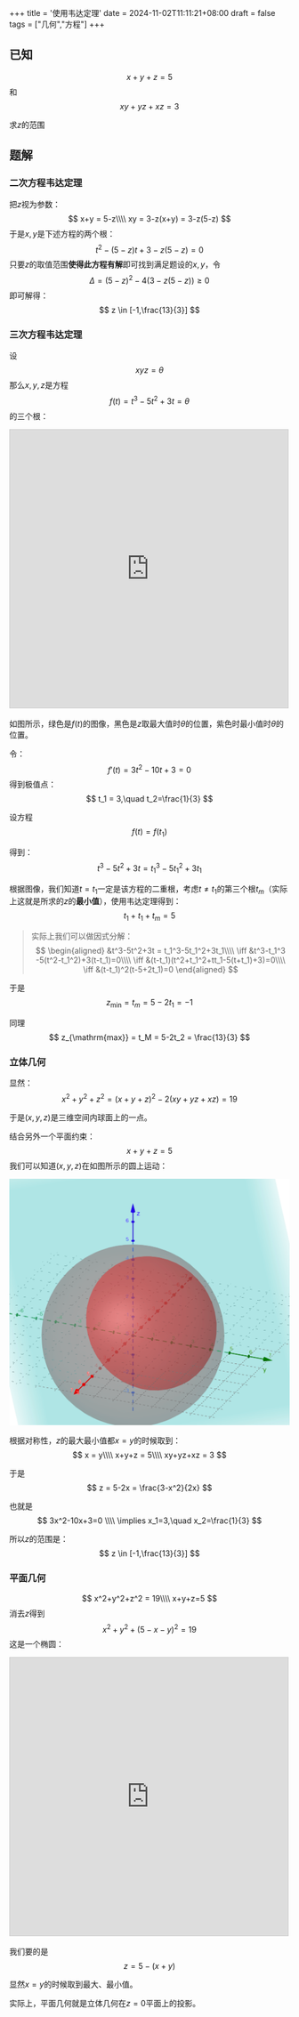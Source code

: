 +++
title = '使用韦达定理'
date = 2024-11-02T11:11:21+08:00
draft = false
tags = ["几何","方程"]
+++

## 已知
$$
x+y+z = 5
$$
和
$$
xy+yz+xz = 3
$$

求$z$的范围

<!--more-->
## 题解

### 二次方程韦达定理
把$z$视为参数：
$$
x+y = 5-z\\\\
xy = 3-z(x+y) = 3-z(5-z)
$$
于是$x,y$是下述方程的两个根：
$$
t^2-(5-z)t+3-z(5-z)=0
$$
只要$z$的取值范围**使得此方程有解**即可找到满足题设的$x,y$，令
$$
\Delta = (5-z)^2-4(3-z(5-z))\ge 0
$$
即可解得：
$$
z \in [-1,\frac{13}{3}]
$$

### 三次方程韦达定理

设
$$
xyz = \theta
$$
那么$x,y,z$是方程
$$
f(t) = t^3-5t^2+3t=\theta
$$
的三个根：

<iframe src="https://www.desmos.com/calculator/juyycd3roy?embed" width="500" height="500" style="border: 1px solid #ccc" frameborder=0></iframe>

如图所示，绿色是$f(t)$的图像，黑色是$z$取最大值时$\theta$的位置，紫色时最小值时$\theta$的位置。

令：
$$
f'(t) = 3t^2-10t+3=0
$$
得到极值点：
$$
t_1 = 3,\quad t_2=\frac{1}{3}
$$

设方程
$$
f(t) = f(t_1)
$$

得到：
$$
t^3-5t^2+3t = t_1^3-5t_1^2+3t_1
$$

根据图像，我们知道$t=t_1$一定是该方程的二重根，考虑$t\ne t_1$的第三个根$t_{m}$（实际上这就是所求的$z$的**最小值**），使用韦达定理得到：
$$
t_1+t_1 + t_m = 5
$$

> 实际上我们可以做因式分解：
> $$
> \begin{aligned}
> &t^3-5t^2+3t = t_1^3-5t_1^2+3t_1\\\\
> \iff &t^3-t_1^3 -5(t^2-t_1^2)+3(t-t_1)=0\\\\
> \iff &(t-t_1)(t^2+t_1^2+tt_1-5(t+t_1)+3)=0\\\\
> \iff &(t-t_1)^2(t-5+2t_1)=0
> \end{aligned}
> $$

于是
$$
z_{\mathrm{min}} = t_m = 5-2t_1 = -1
$$

同理
$$
z_{\mathrm{max}} = t_M = 5-2t_2 = \frac{13}{3}
$$
### 立体几何
显然：
$$
x^2+y^2+z^2 = (x+y+z)^2-2(xy+yz+xz) = 19
$$

于是$(x,y,z)$是三维空间内球面上的一点。

结合另外一个平面约束：
$$
x+y+z = 5
$$
我们可以知道$(x,y,z)$在如图所示的圆上运动：

![](assets/2024-11-02-14-29-57.png)

根据对称性，$z$的最大最小值都$x=y$的时候取到：
$$
x = y\\\\
x+y+z = 5\\\\
xy+yz+xz = 3
$$

于是
$$
z = 5-2x = \frac{3-x^2}{2x}
$$

也就是
$$
3x^2-10x+3=0 \\\\
\implies x_1=3,\quad x_2=\frac{1}{3}
$$

所以$z$的范围是：
$$
z \in [-1,\frac{13}{3}]
$$

### 平面几何

$$
x^2+y^2+z^2 = 19\\\\
x+y+z=5
$$
消去$z$得到
$$
x^2+y^2+(5-x-y)^2=19
$$
这是一个椭圆：


<iframe src="https://www.desmos.com/calculator/gvj7jviosh?embed" width="500" height="500" style="border: 1px solid #ccc" frameborder=0></iframe>

我们要的是
$$
z = 5-(x+y)
$$

显然$x=y$的时候取到最大、最小值。

实际上，平面几何就是立体几何在$z=0$平面上的投影。